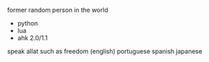 former random person in the world
- python
- lua
- ahk 2.0/1.1
  
speak allat such as
freedom (english)
portuguese
spanish
japanese
